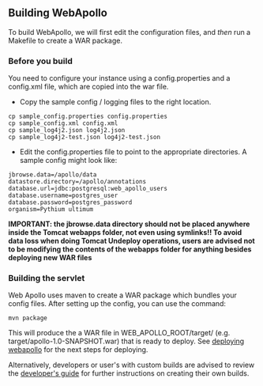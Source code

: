 Building WebApollo
--------------------

To build WebApollo, we will first edit the configuration files, and *then* run a Makefile to create a WAR package.

### Before you build

You need to configure your instance using a config.properties and a
config.xml file, which are copied into the war file.

-   Copy the sample config / logging files to the right location.

<!-- blank code comment -->

    cp sample_config.properties config.properties
    cp sample_config.xml config.xml
    cp sample_log4j2.json log4j2.json
    cp sample_log4j2-test.json log4j2-test.json

-   Edit the config.properties file to point to the appropriate directories. A sample config might look like:

<!-- blank comment comment -->

    jbrowse.data=/apollo/data
    datastore.directory=/apollo/annotations
    database.url=jdbc:postgresql:web_apollo_users
    database.username=postgres_user
    database.password=postgres_password
    organism=Pythium ultimum

**IMPORTANT: the jbrowse.data directory should not be placed
anywhere inside the Tomcat webapps folder, not even using
symlinks!! To avoid data loss when doing Tomcat Undeploy operations,
users are advised not to be modifying the contents of the webapps folder
for anything besides deploying new WAR files**

### Building the servlet

Web Apollo uses maven to create a WAR package which bundles your config files. After setting up the config, you can use the command:

    mvn package

This will produce the a WAR file in WEB_APOLLO_ROOT/target/ (e.g. target/apollo-1.0-SNAPSHOT.war) that is ready to deploy. See [deploying webapollo](Deploy.md) for the next steps for deploying.

Alternatively, developers or user's with custom builds are advised to review the [developer's guide](Developer.md) for further instructions on creating their own builds.
